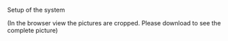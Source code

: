 Setup of the system 

(In the browser view the pictures are cropped. Please download to see the complete picture)
